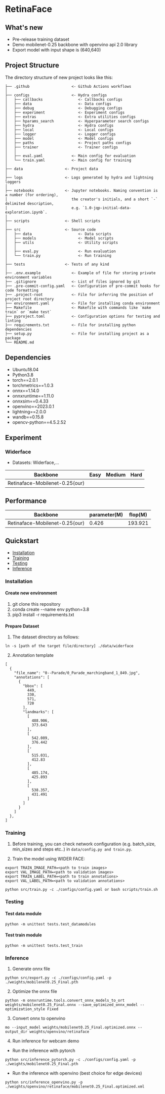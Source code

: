 # RetinaFace
## What's new
 - Pre-release training dataset
 - Demo mobilenet-0.25 backbone with openvino api 2.0 library
 - Export model with input shape is (640,640)

## Project Structure

The directory structure of new project looks like this:

```
├── .github                   <- Github Actions workflows
│
├── configs                   <- Hydra configs
│   ├── callbacks                <- Callbacks configs
│   ├── data                     <- Data configs
│   ├── debug                    <- Debugging configs
│   ├── experiment               <- Experiment configs
│   ├── extras                   <- Extra utilities configs
│   ├── hparams_search           <- Hyperparameter search configs
│   ├── hydra                    <- Hydra configs
│   ├── local                    <- Local configs
│   ├── logger                   <- Logger configs
│   ├── model                    <- Model configs
│   ├── paths                    <- Project paths configs
│   ├── trainer                  <- Trainer configs
│   │
│   ├── eval.yaml             <- Main config for evaluation
│   └── train.yaml            <- Main config for training
│
├── data                   <- Project data
│
├── logs                   <- Logs generated by hydra and lightning loggers
│
├── notebooks              <- Jupyter notebooks. Naming convention is a number (for ordering),
│                             the creator's initials, and a short `-` delimited description,
│                             e.g. `1.0-jqp-initial-data-exploration.ipynb`.
│
├── scripts                <- Shell scripts
│
├── src                    <- Source code
│   ├── data                     <- Data scripts
│   ├── models                   <- Model scripts
│   ├── utils                    <- Utility scripts
│   │
│   ├── eval.py                  <- Run evaluation
│   └── train.py                 <- Run training
│
├── tests                  <- Tests of any kind
│
├── .env.example              <- Example of file for storing private environment variables
├── .gitignore                <- List of files ignored by git
├── .pre-commit-config.yaml   <- Configuration of pre-commit hooks for code formatting
├── .project-root             <- File for inferring the position of project root directory
├── environment.yaml          <- File for installing conda environment
├── Makefile                  <- Makefile with commands like `make train` or `make test`
├── pyproject.toml            <- Configuration options for testing and linting
├── requirements.txt          <- File for installing python dependencies
├── setup.py                  <- File for installing project as a package
└── README.md
```

## Dependencies
- Ubuntu18.04
- Python3.8
- torch==2.0.1
- torchmetrics==1.0.3
- onnx==1.14.0
- onnxruntime==1.11.0
- onnxsim==0.4.33
- openvino==2023.0.1
- lightning==2.0.0
- wandb==0.15.8
- opencv-python==4.5.2.52

## Experiment
### Widerface
 - Datasets: Widerface,...

 Backbone|Easy|Medium|Hard
------|--------|----------|--------
Retinaface-Mobilenet-0.25(our)  |||

## Performance

Backbone|parameter(M)|flop(M) 
------|--------|----------
Retinaface-Mobilenet-0.25(our)  |0.426|193.921

## Quickstart
- [Installation](#installation)
- [Training](#training)
- [Testing](#testing)
- [Inference](#inference)

### Installation
#### Create new environment
1. git clone this repository
2. conda create --name env python=3.8
3. pip3 install -r requirements.txt

#### Prepare Dataset
1. The dataset directory as follows:
```Shell
ln -s [path of the target file/directory] ./data/widerface
```

2. Annotation template
```Shell
[
  {
    "file_name": "0--Parade/0_Parade_marchingband_1_849.jpg",
    "annotations": [
      {
        "bbox": [
          449,
          330,
          571,
          720
        ],
        "landmarks": [
          [
            488.906,
            373.643
          ],
          [
            542.089,
            376.442
          ],
          [
            515.031,
            412.83
          ],
          [
            485.174,
            425.893
          ],
          [
            538.357,
            431.491
          ]
        ]
      }
    ]
  },
]
```

### Training

1. Before training, you can check network configuration (e.g. batch_size, min_sizes and steps etc..) in ``data/config.py and train.py``.

2. Train the model using WIDER FACE:
  ```Shell
  export TRAIN_IMAGE_PATH=<path to train images>
  export VAL_IMAGE_PATH=<path to validation images>
  export TRAIN_LABEL_PATH=<path to train annotations>
  export VAL_LABEL_PATH=<path to validation annotations>

  python src/train.py -c ./configs/config.yaml or bash scripts/train.sh
  ```

### Testing
#### Test data module
```Shell
python -m unittest tests.test_datamodules
```
#### Test train module
```Shell
python -m unittest tests.test_train
```

### Inference
1. Generate onnx file
```Shell
python src/export.py -c ./configs/config.yaml -p ./weights/mobilenet0.25_Final.pth
```
2. Optimize the onnx file
```Shell
python -m onnxruntime.tools.convert_onnx_models_to_ort weights/mobilenet0.25_Final.onnx --save_optimized_onnx_model --optimization_style Fixed
```
3. Convert onnx to openvino
```Shell
mo --input_model weights/mobilenet0.25_Final.optimized.onnx --output_dir weights/openvino/retinaface
```
4. Run inference for webcam demo

- Run the inference with pytorch
```Shell
python src/inference_pytorch.py -c ./configs/config.yaml -p ./weights/mobilenet0.25_Final.pth
```
- Run the inference with openvino (best choice for edge devices)
```Shell
python src/inference_openvino.py -p ./weights/openvino/retinaface/mobilenet0.25_Final.optimized.xml
```